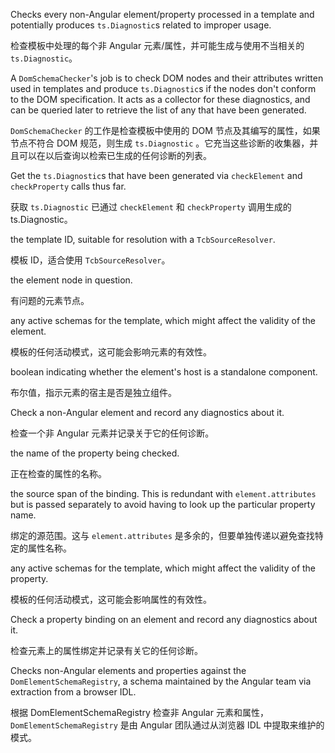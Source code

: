 Checks every non-Angular element/property processed in a template and potentially produces
`ts.Diagnostic`s related to improper usage.

检查模板中处理的每个非 Angular 元素/属性，并可能生成与使用不当相关的 `ts.Diagnostic`。

A `DomSchemaChecker`'s job is to check DOM nodes and their attributes written used in templates
and produce `ts.Diagnostic`s if the nodes don't conform to the DOM specification. It acts as a
collector for these diagnostics, and can be queried later to retrieve the list of any that have
been generated.

`DomSchemaChecker` 的工作是检查模板中使用的 DOM 节点及其编写的属性，如果节点不符合 DOM
规范，则生成 `ts.Diagnostic`
。它充当这些诊断的收集器，并且可以在以后查询以检索已生成的任何诊断的列表。

Get the `ts.Diagnostic`s that have been generated via `checkElement` and `checkProperty` calls
thus far.

获取 `ts.Diagnostic` 已通过 `checkElement` 和 `checkProperty` 调用生成的 ts.Diagnostic。

the template ID, suitable for resolution with a `TcbSourceResolver`.

模板 ID，适合使用 `TcbSourceResolver`。

the element node in question.

有问题的元素节点。

any active schemas for the template, which might affect the validity of the
element.

模板的任何活动模式，这可能会影响元素的有效性。

boolean indicating whether the element's host is a standalone
    component.

布尔值，指示元素的宿主是否是独立组件。

Check a non-Angular element and record any diagnostics about it.

检查一个非 Angular 元素并记录关于它的任何诊断。

the name of the property being checked.

正在检查的属性的名称。

the source span of the binding. This is redundant with `element.attributes` but is
passed separately to avoid having to look up the particular property name.

绑定的源范围。这与 `element.attributes` 是多余的，但要单独传递以避免查找特定的属性名称。

any active schemas for the template, which might affect the validity of the
property.

模板的任何活动模式，这可能会影响属性的有效性。

Check a property binding on an element and record any diagnostics about it.

检查元素上的属性绑定并记录有关它的任何诊断。

Checks non-Angular elements and properties against the `DomElementSchemaRegistry`, a schema
maintained by the Angular team via extraction from a browser IDL.

根据 DomElementSchemaRegistry 检查非 Angular 元素和属性，`DomElementSchemaRegistry` 是由 Angular
团队通过从浏览器 IDL 中提取来维护的模式。